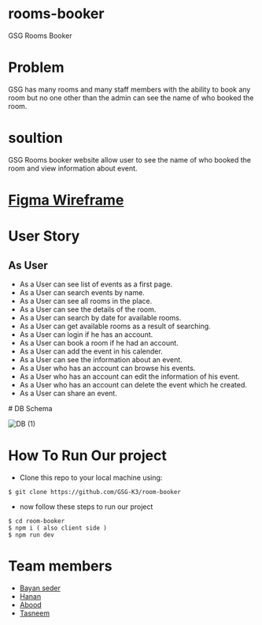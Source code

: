 # rooms-booker
 GSG Rooms Booker
# Problem 
GSG has many rooms and many staff members with the ability to book any room but no one other than the admin can see the name of who booked the room.
# soultion
GSG Rooms booker website allow user to see the name of who booked the room and view information about event. 
# [Figma Wireframe](https://www.figma.com/file/RECOyIVnPGG9XaqWDfsWLv/room-booking?node-id=0%3A1)
# User Story
## As User
<ul>
<li>As a User can see list of events as a first page.</li>
<li>As a User can search events by name.</li>
<li>As a User can see all rooms in the place.</li>
<li>As a User can see the details of the room.</li>
<li>As a User can search by date for available rooms.</li>
<li>As a User can get available rooms as a result of searching.</li>
<li>As a User can login if he has an account.</li>
<li>As a User can book a room if he had an account.</li>
<li>As a User can add the event in his calender.</li>
<li>As a User can see the information about an event.</li>
<li>As a User who has an account can browse his events.</li>
<li>As a User who has an account can edit the information of his event.</li>
<li>As a User who has an account can delete the event which he created.</li>
<li>As a User can share an event.</li>
</ul>
# DB Schema

![DB (1)](https://user-images.githubusercontent.com/55299644/80779609-d0934100-8b74-11ea-9926-407f84b77458.png)

# How To Run Our project
- Clone this repo to your local machine using:
```shell
$ git clone https://github.com/GSG-K3/room-booker
```
- now follow these steps to run our project
```shell
$ cd room-booker
$ npm i ( also client side )
$ npm run dev 
```
# Team members
- [Bayan seder](https://github.com/bayanseder)
- [Hanan](https://github.com/Hanan795)
- [Abood](https://github.com/aboodswiti)
- [Tasneem](https://github.com/tasneembhiri)
